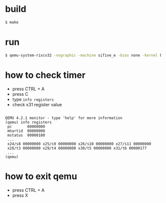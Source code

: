 # build

```sh
$ make
```

# run

```sh
$ qemu-system-riscv32 -nographic -machine sifive_e -bios none -kernel build/timer
```

# how to check timer

* press CTRL + A
* press C
* type `info registers`
* check x31 register value

```

QEMU 4.2.1 monitor - type 'help' for more information
(qemu) info registers
 pc       00000000
 mhartid  00000000
 mstatus  00000180
 ...
 x24/s8 00000000 x25/s9 00000000 x26/s10 00000000 x27/s11 00000000
 x28/t3 00000000 x29/t4 00000000 x30/t5 00000000 x31/t6 00000177
 ...
(qemu)
```

# how to exit qemu

* press CTRL + A
* press X
